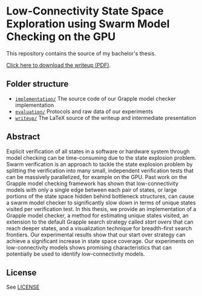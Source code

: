 # Low-Connectivity State Space Exploration using Swarm Model Checking on the GPU

This repository contains the source of my bachelor's thesis.

[Click here to download the writeup (PDF)](./writeup/main.pdf).

## Folder structure

- [`implementation/`](./implementation/) The source code of our Grapple model checker implementation
- [`evaluation/`](./evaluation/) Protocols and raw data of our experiments
- [`writeup/`](./writeup/) The LaTeX source of the writeup and intermediate presentation

## Abstract

Explicit verification of all states in a software or hardware system through model checking can be time-consuming due to the state explosion problem.
Swarm verification is an approach to tackle the state explosion problem by splitting the verification into many small, independent verification tests that can be massively parallelized, for example on the GPU.
Past work on the Grapple model checking framework has shown that low-connectivity models with only a single edge between each pair of states, or large portions of the state space hidden behind bottleneck structures, can cause a swarm model checker to significantly slow down in terms of unique states visited per verification test.
In this thesis, we provide an implementation of a Grapple model checker, a method for estimating unique states visited, an extension to the default Grapple search strategy called _start overs_ that can reach deeper states, and a visualization technique for breadth-first search frontiers.
Our experimental results show that our start over strategy can achieve a significant increase in state space coverage.
Our experiments on low-connectivity models shows promising characteristics that can potentially be used to identify low-connectivity models.

## License

See [LICENSE](./LICENSE)
